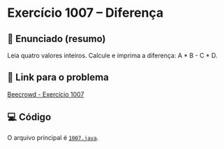 # Exercício 1007 – Diferença

## 📝 Enunciado (resumo)
Leia quatro valores inteiros. Calcule e imprima a diferença: A * B - C * D.

## 🔗 Link para o problema
[Beecrowd - Exercício 1007](https://www.beecrowd.com.br/judge/pt/problems/view/1007)

## 💻 Código
O arquivo principal é [`1007.java`](1007.java).
